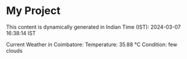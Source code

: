 # My Project

This content is dynamically generated in Indian Time (IST): 2024-03-07 16:38:14 IST


Current Weather in Coimbatore:
Temperature: 35.88 °C
Condition: few clouds
